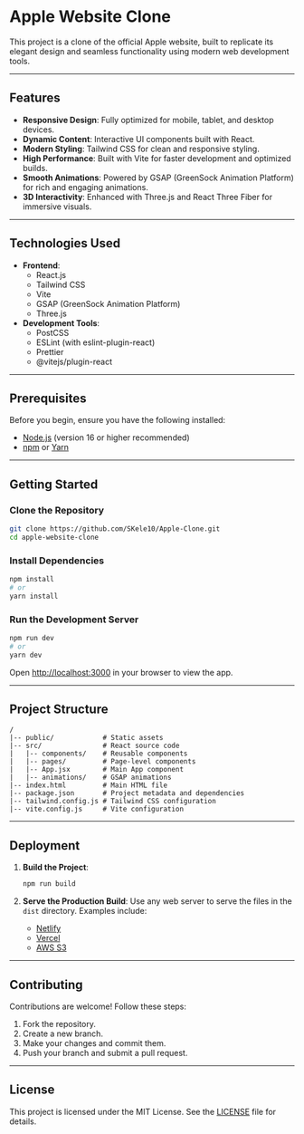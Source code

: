 
# Apple Website Clone

This project is a clone of the official Apple website, built to replicate its elegant design and seamless functionality using modern web development tools.

---

## Features

- **Responsive Design**: Fully optimized for mobile, tablet, and desktop devices.
- **Dynamic Content**: Interactive UI components built with React.
- **Modern Styling**: Tailwind CSS for clean and responsive styling.
- **High Performance**: Built with Vite for faster development and optimized builds.
- **Smooth Animations**: Powered by GSAP (GreenSock Animation Platform) for rich and engaging animations.
- **3D Interactivity**: Enhanced with Three.js and React Three Fiber for immersive visuals.

---

## Technologies Used

- **Frontend**:
  - React.js
  - Tailwind CSS
  - Vite
  - GSAP (GreenSock Animation Platform)
  - Three.js
- **Development Tools**:
  - PostCSS
  - ESLint (with eslint-plugin-react)
  - Prettier
  - @vitejs/plugin-react

---

## Prerequisites

Before you begin, ensure you have the following installed:

- [Node.js](https://nodejs.org/) (version 16 or higher recommended)
- [npm](https://www.npmjs.com/) or [Yarn](https://yarnpkg.com/)

---

## Getting Started

### Clone the Repository
```bash
git clone https://github.com/SKele10/Apple-Clone.git
cd apple-website-clone
```

### Install Dependencies
```bash
npm install
# or
yarn install
```

### Run the Development Server
```bash
npm run dev
# or
yarn dev
```
Open [http://localhost:3000](http://localhost:3000) in your browser to view the app.

---

## Project Structure

```
/
|-- public/            # Static assets
|-- src/               # React source code
|   |-- components/    # Reusable components
|   |-- pages/         # Page-level components
|   |-- App.jsx        # Main App component
|   |-- animations/    # GSAP animations
|-- index.html         # Main HTML file
|-- package.json       # Project metadata and dependencies
|-- tailwind.config.js # Tailwind CSS configuration
|-- vite.config.js     # Vite configuration
```

---

## Deployment

1. **Build the Project**:
   ```bash
   npm run build
   ```

2. **Serve the Production Build**:
   Use any web server to serve the files in the `dist` directory. Examples include:
   - [Netlify](https://www.netlify.com/)
   - [Vercel](https://vercel.com/)
   - [AWS S3](https://aws.amazon.com/s3/)

---

## Contributing

Contributions are welcome! Follow these steps:

1. Fork the repository.
2. Create a new branch.
3. Make your changes and commit them.
4. Push your branch and submit a pull request.

---

## License

This project is licensed under the MIT License. See the [LICENSE](./LICENSE) file for details.

